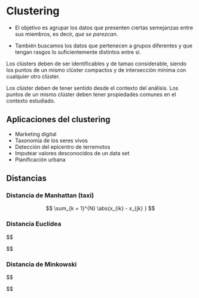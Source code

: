 # Clustering

* El objetivo es agrupar los datos que presenten ciertas semejanzas entre sus miembros, es decir, *que se parezcan*.

* También buscamos los datos que pertenecen a grupos diferentes y que tengan rasgos lo suficientemente distintos entre si.


Los clústers deben de ser identificables y de tamao considerable, siendo los puntos de un mismo clúster compactos y de intersección mínima con cualquier otro clúster.

Los clúster deben de tener sentido desde el contexto del análisis. Los puntos de un mismo clúster deben tener propiedades comunes en el contexto estudiado.

## Aplicaciones del clustering

* Marketing digital
* Taxonomía de los seres vivos
* Detección del epicentro de terremotos
* Imputear valores desconocidos de un data set
* Planificación urbana

## Distancias

### Distancia de Manhattan (taxi)

$$
\sum_{k = 1}^{N} \abs{x_{ik} - x_{jk} }
$$

### Distancia Euclídea

$$

$$

### Distancia de Minkowski

$$

$$
